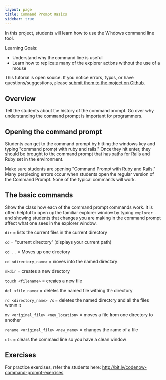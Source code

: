 ```yaml
---
layout: page
title: Command Prompt Basics
sidebar: true
---
```


In this project, students will learn how to use the Windows command line tool.

Learning Goals:

* Understand why the command line is useful
* Learn how to replicate many of the explorer actions without the use of a mouse

<div class="note">
<p>This tutorial is open source. If you notice errors, typos, or have questions/suggestions, please <a href="#">submit them to the project on Github</a>.</p>
</div>

## Overview

Tell the students about the history of the command prompt. Go over why understanding the command prompt is important for programmers.

## Opening the command prompt

Students can get to the command prompt by hitting the windows key and typing "command prompt with ruby and rails." Once they hit enter, they should be brought to the command prompt that has paths for Rails and Ruby set in the environment.

<div class="note">
<p>Make sure students are opening "Command Prompt with Ruby and Rails." Many perplexing errors occur when students open the regular version of the Command Prompt. None of the typical commands will work.</p>
</div>

## The basic commands

Show the class how each of the command prompt commands work. It is often helpful to open up the familiar explorer window by typing `explorer .` and showing students that changes you are making in the command prompt affect what one sees in the explorer window.

`dir` = lists the current files in the current directory

`cd` = "current directory" (displays your current path)

`cd ..` = Moves up one directory

`cd <directory_name>` = moves into the named directory

`mkdir` = creates a new directory

`touch <filename>` = creates a new file

`del <file_name>` = deletes the named file withing the directory

`rd <directory_name> /s` = deletes the named directory and all the files within it

`mv <original_file> <new_location>` = moves a file from one directory to another

`rename <original_file> <new_name>` = changes the name of a file

`cls` = clears the command line so you have a clean window

## Exercises

For practice exercises, refer the students here: http://bit.ly/codenow-command-prompt-exercises
